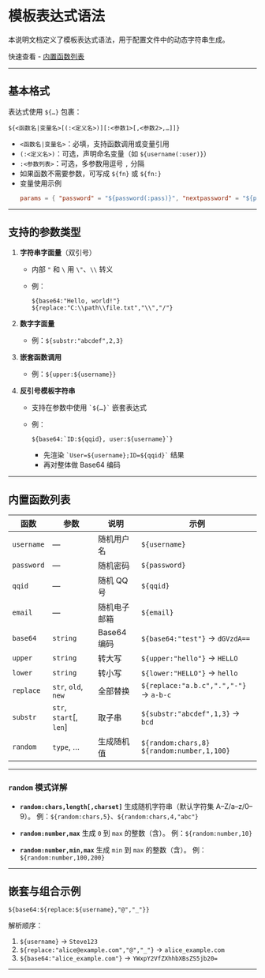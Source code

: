 # 模板表达式语法

本说明文档定义了模板表达式语法，用于配置文件中的动态字符串生成。

快速查看 - [内置函数列表](#内置函数列表)

---

## 基本格式

表达式使用 `${…}` 包裹：

```text
${<函数名|变量名>[(:<定义名>)][:<参数1>[,<参数2>,…]]}
```

- `<函数名|变量名>`：必填，支持函数调用或变量引用
- `(:<定义名>)`：可选，声明命名变量（如 `${username(:user)}`）
- `:<参数列表>`：可选，多参数用逗号 `,` 分隔
- 如果函数不需要参数，可写成 `${fn}` 或 `${fn:}`
- 变量使用示例
  ```toml
  params = { "password" = "${password(:pass)}", "nextpassword" = "${pass}" }
  ```

---

## 支持的参数类型

1. **字符串字面量**（双引号）

   - 内部 `"` 和 `\` 用 `\"`、`\\` 转义
   - 例：

     ```text
     ${base64:"Hello, world!"}
     ${replace:"C:\\path\\file.txt","\\","/"}
     ```

2. **数字字面量**

   - 例：`${substr:"abcdef",2,3}`

3. **嵌套函数调用**

   - 例：`${upper:${username}}`

4. **反引号模板字符串**

   - 支持在参数中使用 `` `${…}` `` 嵌套表达式
   - 例：

     ```text
     ${base64:`ID:${qqid}, user:${username}`}
     ```

     - 先渲染 `` `User=${username};ID=${qqid}` `` 结果
     - 再对整体做 Base64 编码

---

## 内置函数列表

| 函数       | 参数                     | 说明         | 示例                                              |
| ---------- | ------------------------ | ------------ | ------------------------------------------------- |
| `username` | —                        | 随机用户名   | `${username}`                                     |
| `password` | —                        | 随机密码     | `${password}`                                     |
| `qqid`     | —                        | 随机 QQ 号   | `${qqid}`                                         |
| `email`    | —                        | 随机电子邮箱 | `${email}`                                        |
| `base64`   | `string`                 | Base64 编码  | `${base64:"test"}` → `dGVzdA==`                   |
| `upper`    | `string`                 | 转大写       | `${upper:"hello"}` → `HELLO`                      |
| `lower`    | `string`                 | 转小写       | `${lower:"HELLO"}` → `hello`                      |
| `replace`  | `str`, `old`, `new`      | 全部替换     | `${replace:"a.b.c",".","-"}` → `a-b-c`            |
| `substr`   | `str`, `start`\[, `len`] | 取子串       | `${substr:"abcdef",1,3}` → `bcd`                  |
| `random`   | `type`, …                | 生成随机值   | `${random:chars,8}` <br> `${random:number,1,100}` |

---

### `random` 模式详解

- **`random:chars,length[,charset]`**
  生成随机字符串（默认字符集 A–Z/a–z/0–9）。
  例：`${random:chars,5}`、`${random:chars,4,"abc"}`

- **`random:number,max`**
  生成 `0` 到 `max` 的整数（含）。
  例：`${random:number,10}`

- **`random:number,min,max`**
  生成 `min` 到 `max` 的整数（含）。
  例：`${random:number,100,200}`

---

## 嵌套与组合示例

```text
${base64:${replace:${username},"@","_"}}
```

解析顺序：

1. `${username}` → `Steve123`
2. `${replace:"alice@example.com","@","_"}` → `alice_example.com`
3. `${base64:"alice_example.com"}` → `YWxpY2VfZXhhbXBsZS5jb20=`

---
